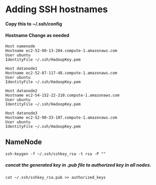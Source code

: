 # Adding SSH hostnames
#### Copy this to ~/.ssh/config
#### Hostname Change as needed
```
Host namenode
Hostname ec2-52-90-13-204.compute-1.amazonaws.com
User ubuntu
IdentityFile ~/.ssh/HadoopKey.pem 

Host datanode1
Hostname ec2-52-87-117-48.compute-1.amazonaws.com
User ubuntu
IdentityFile ~/.ssh/HadoopKey.pem 

Host datanode2
Hostname ec2-54-152-22-210.compute-1.amazonaws.com
User ubuntu
IdentityFile ~/.ssh/HadoopKey.pem 

Host datanode3
Hostname ec2-52-90-33-107.compute-1.amazonaws.com
User ubuntu
IdentityFile ~/.ssh/HadoopKey.pem
```




## NameNode
`` ssh-keygen -f ~/.ssh/sshkey_rsa -t rsa -P "" ``

##### concat the generated key in .pub file to authorized key in all nodes.
`` cat ~/.ssh/sshkey_rsa.pub >> authorized_keys ``

